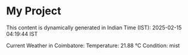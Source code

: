 # My Project

This content is dynamically generated in Indian Time (IST): 2025-02-15 04:19:44 IST


Current Weather in Coimbatore:
Temperature: 21.88 °C
Condition: mist
